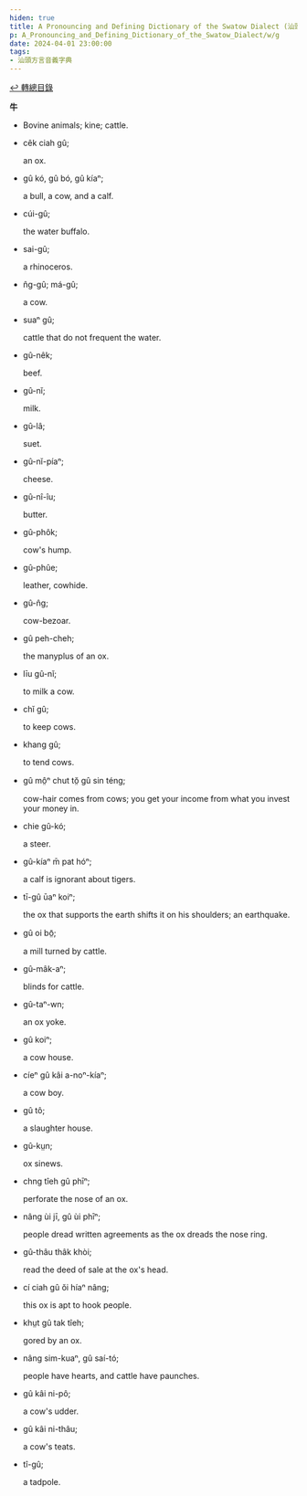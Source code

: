 ```yaml
---
hiden: true
title: A Pronouncing and Defining Dictionary of the Swatow Dialect (汕頭方言音義字典) / g
p: A_Pronouncing_and_Defining_Dictionary_of_the_Swatow_Dialect/w/g
date: 2024-04-01 23:00:00
tags: 
- 汕頭方言音義字典
---
```


[↩️ 轉總目錄](/A_Pronouncing_and_Defining_Dictionary_of_the_Swatow_Dialect)


**牛**
- Bovine animals; kine; cattle.

- cêk ciah gû;

  an ox.

- gû kó, gû bó, gû kíaⁿ;

  a bull, a cow, and a calf.

- cúi-gû;

  the water buffalo.

- sai-gû;

  a rhinoceros.

- n̂g-gû; má-gû;

  a cow.

- suaⁿ gû;

  cattle that do not frequent the water.

- gû-nêk;

  beef.

- gû-nĭ;

  milk.

- gû-lâ;

  suet.

- gû-nĭ-píaⁿ;

  cheese.

- gû-nî-îu;

  butter.

- gû-phôk;

  cow's hump.

- gû-phûe;

  leather, cowhide.

- gû-n̂g;

  cow-bezoar.

- gû peh-cheh;

  the manyplus of an ox.

- līu gû-nĭ;

  to milk a cow.

- chĭ gû;

  to keep cows.

- khang gû;

  to tend cows.

- gû mô̤ⁿ chut tŏ̤ gû sin téng;

  cow-hair comes from cows; you get your income from what you invest your money in.

- chie gû-kó;

  a steer.

- gû-kíaⁿ m̄ pat hóⁿ;

  a calf is ignorant about tigers.

- tī-gû ūaⁿ koiⁿ;

  the ox that supports the earth shifts it on his shoulders; an earthquake.

- gû oi bō̤;

  a mill turned by cattle.

- gû-mâk-aⁿ;

  blinds for cattle.

- gû-taⁿ-wn;

  an ox yoke.

- gû koiⁿ;

  a cow house.

- cíeⁿ gû kâi a-noⁿ-kíaⁿ;

  a cow boy.

- gû tô;

  a slaughter house.

- gû-kṳn;

  ox sinews.

- chng tîeh gû phīⁿ;

  perforate the nose of an ox.

- nâng ùi jī, gû ùi phīⁿ;

  people dread written agreements as the ox dreads the nose ring.

- gû-thâu thâk khòi;

  read the deed of sale at the ox's head.

- cí ciah gû ŏi híaⁿ nâng;

  this ox is apt to hook people.

- khṳt gû tak tîeh;

  gored by an ox.

- nâng sim-kuaⁿ, gû saí-tó;

  people have hearts, and cattle have paunches.

- gû kâi ni-pô;

  a cow's udder.

- gû kâi ni-thâu;

  a cow's teats.

- tî-gû;

  a tadpole.